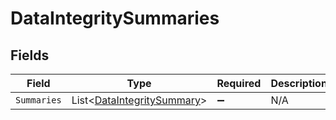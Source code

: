 # DataIntegritySummaries


## Fields

| Field                                                                         | Type                                                                          | Required                                                                      | Description                                                                   |
| ----------------------------------------------------------------------------- | ----------------------------------------------------------------------------- | ----------------------------------------------------------------------------- | ----------------------------------------------------------------------------- |
| `Summaries`                                                                   | List<[DataIntegritySummary](../../Models/Components/DataIntegritySummary.md)> | :heavy_minus_sign:                                                            | N/A                                                                           |